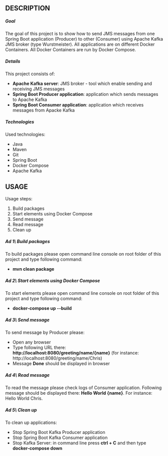 DESCRIPTION
-----------

##### Goal
The goal of this project is to show how to send JMS messages from one Spring Boot application (Producer) to other (Consumer) using Apache Kafka JMS broker (type Wurstmeister). All applications are on different Docker Containers. All Docker Containers are run by Docker Compose.

##### Details
This project consists of:
* **Apache Kafka server**: JMS broker - tool which enable sending and receiving JMS messages
* **Spring Boot Producer application**: application which sends messages to Apache Kafka
* **Spring Boot Consumer application**: application which receives messages from Apacke Kafka

##### Technologies
Used technologies:
* Java
* Maven
* Git
* Spring Boot
* Docker Compose
* Apache Kafka


USAGE
-----

Usage steps:
1. Build packages
2. Start elements using Docker Compose
3. Send message
4. Read message
5. Clean up

##### Ad 1\ Build packages
To build packages please open command line console on root folder of this project and type following command:
- **mvn clean package**

##### Ad 2\ Start elements using Docker Compose

To start elements please open command line console on root folder of this project and type following command:
- **docker-compose up --build**

##### Ad 3\ Send message
To send message by Producer please:
- Open any browser
- Type following URL there: **http://localhost:8080/greeting/name/{name}** (for instance: http://localhost:8080/greeting/name/Chris)
- Message **Done** should be displayed in browser

##### Ad 4\ Read message
To read the message please check logs of Consumer application. Following message should be displayed there: **Hello World {name}**. For instance: Hello World Chris.

##### Ad 5\ Clean up
To clean up applications:
- Stop Spring Boot Kafka Producer application
- Stop Spring Boot Kafka Consumer application
- Stop Kafka Server: in command line press **ctrl + C** and then type **docker-compose down**
